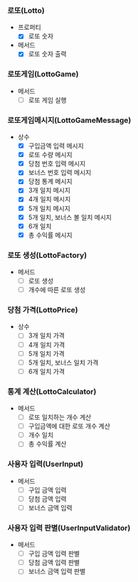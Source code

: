 ### 로또(Lotto)
- 프로퍼티
  - [x] 로또 숫자
- 메서드
  - [x] 로또 숫자 출력

### 로또게임(LottoGame)
- 메서드
  - [ ] 로또 게임 실행

### 로또게임메시지(LottoGameMessage)
- 상수
  - [x] 구입금액 입력 메시지
  - [x] 로또 수량 메시지
  - [x] 당첨 번호 입력 메시지
  - [x] 보너스 번호 입력 메시지
  - [x] 당첨 통계 메시지
  - [x] 3개 일치 메시지
  - [x] 4개 일치 메시지
  - [x] 5개 일치 메시지
  - [x] 5개 일치, 보너스 볼 일치 메시지
  - [x] 6개 일치
  - [x] 총 수익률 메시지

### 로또 생성(LottoFactory)
- 메서드
  - [ ] 로또 생성
  - [ ] 개수에 따른 로또 생성

### 당첨 가격(LottoPrice)
- 상수
  - [ ] 3개 일치 가격
  - [ ] 4개 일치 가격
  - [ ] 5개 일치 가격
  - [ ] 5개 일치, 보너스 일치 가격
  - [ ] 6개 일치 가격

### 통계 계산(LottoCalculator)
- 메서드
  - [ ] 로또 일치하는 개수 계산
  - [ ] 구입금액에 대한 로또 개수 계산
  - [ ] 개수 일치
  - [ ] 총 수익률 계산

### 사용자 입력(UserInput)
- 메서드
  - [ ] 구입 금액 입력
  - [ ] 당첨 금액 입력
  - [ ] 보너스 금액 입력

### 사용자 입력 판별(UserInputValidator)
- 메서드
  - [ ] 구입 금액 입력 판별
  - [ ] 당첨 금액 입력 판별
  - [ ] 보너스 금액 입력 판별
